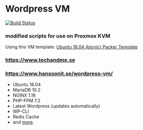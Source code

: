 # Wordpress VM
[![Build Status](https://travis-ci.org/techandme/wordpress-vm.svg?branch=master)](https://travis-ci.org/techandme/wordpress-vm)

### modified scripts for use on Proxmox KVM 
Using this VM template: [Ubuntu 18.04 (bionic) Packer Template](https://github.com/chriswayg/packer-proxmox-templates/tree/master/ubuntu-18.04-amd64-proxmox)

### https://www.techandme.se
### https://www.hanssonit.se/wordpress-vm/

- Ubuntu 18.04
- MariaDB 10.2
- NGINX 1.16
- PHP-FPM 7.2
- Latest Wordpress (updates automatically)
- WP-CLI
- Redis Cache
- and [more](https://docs.hanssonit.se/s/W6fMouPiqQz3_Mog/virtual-machines-vm/d/W7jL1OPiqQz3_MtV/wordpress-vm-machine-configuration).
